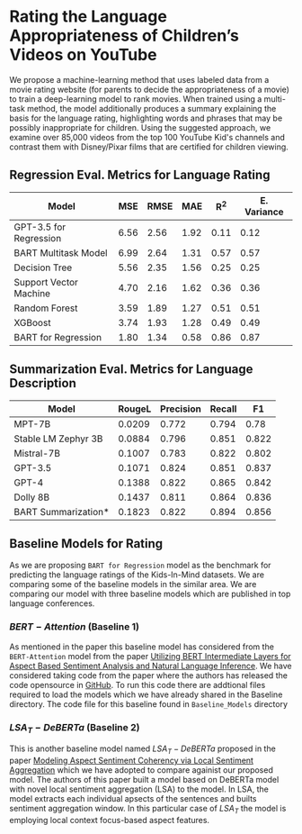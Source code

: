 # Rating the Language Appropriateness of Children’s Videos on YouTube
We propose a machine-learning method that uses labeled data from a movie rating website (for parents to decide the appropriateness of a movie) to train a deep-learning model to rank movies. When trained using a multi-task method, the model additionally produces a summary explaining the basis for the language rating, highlighting words and phrases that may be possibly inappropriate for children. Using the suggested approach, we examine over 85,000 videos from the top 100 YouTube Kid's channels and contrast them with Disney/Pixar films that are certified for children viewing.  
## Regression Eval. Metrics for Language Rating 
| Model | MSE | RMSE | MAE | R<sup>2</sup> | E. Variance|
|----------|----------|----------|----------|----------|----------|
| GPT-3.5 for Regression | 6.56 | 2.56 | 1.92 | 0.11 | 0.12 |
| BART Multitask Model    | 6.99    | 2.64    | 1.31    | 0.57    | 0.57    |
| Decision Tree    | 5.56    | 2.35    | 1.56    | 0.25    | 0.25    |
| Support Vector Machine    | 4.70    | 2.16    | 1.62    | 0.36   | 0.36    |
| Random Forest    | 3.59    | 1.89    | 1.27    | 0.51    | 0.51   |
| XGBoost   | 3.74    | 1.93   | 1.28   | 0.49    | 0.49    |
| BART for Regression    | 1.80   | 1.34    | 0.58    | 0.86    | 0.87   |


## Summarization Eval. Metrics for Language Description
| Model             | RougeL | Precision | Recall | F1    |
|-------------------|--------|-----------|--------|-------|
| MPT-7B            | 0.0209 | 0.772     | 0.794  | 0.78  |
|Stable LM Zephyr 3B| 0.0884 | 0.796     | 0.851  | 0.822 |
| Mistral-7B        | 0.1007 | 0.783     | 0.822  | 0.802 |
| GPT-3.5           | 0.1071 | 0.824     | 0.851  | 0.837 |
| GPT-4             | 0.1388 | 0.822     | 0.865  | 0.842 |
| Dolly 8B          | 0.1437 | 0.811     | 0.864  | 0.836 |
| BART Summarization*| 0.1823 | 0.822 | 0.894 | 0.856 |


## Baseline Models for Rating

As we are proposing `BART for Regression` model as the benchmark for predicting the language ratings of the Kids-In-Mind datasets. We are comparing some of the baseline models in the similar area. We are comparing our model with three baseline models which are published in top language conferences.

### $BERT-Attention$ (Baseline 1)
As mentioned in the paper this baseline model has considered from the `BERT-Attention` model from the paper [Utilizing BERT Intermediate Layers for Aspect Based Sentiment Analysis and Natural Language Inference](https://aclanthology.org/N19-1035/). We have considered taking code from the paper where the authors has released the code opensource in [GitHub](https://github.com/avinashsai/BERT-Aspect). To run this code there are addtional files required to load the models which we have already shared in the Baseline directory. The code file for this baseline found in `Baseline_Models` directory

### $LSA_{T}-DeBERTa$ (Baseline 2)
This is another baseline model named $LSA_{T}-DeBERTa$ proposed in the paper [Modeling Aspect Sentiment Coherency via Local Sentiment Aggregation](https://aclanthology.org/2024.findings-eacl.13.pdf) which we have adopted to compare againist our proposed model. The authors of this paper built a model based on DeBERTa model with novel local sentiment aggregation (LSA) to the model. In LSA, the model extracts each individual apsects of the sentences and builts sentiment aggregation window. In this particular case of $LSA_T$ the model is employing local context focus-based aspect features.

